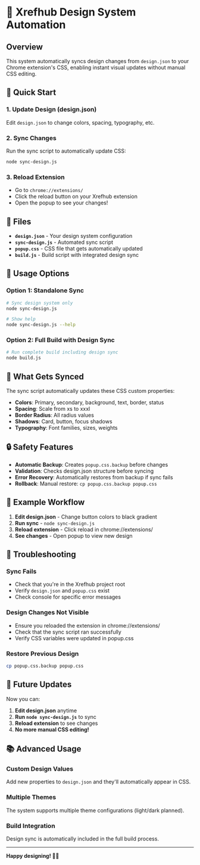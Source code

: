 # 🎨 Xrefhub Design System Automation

## Overview
This system automatically syncs design changes from `design.json` to your Chrome extension's CSS, enabling instant visual updates without manual CSS editing.

## 🚀 Quick Start

### 1. Update Design (design.json)
Edit `design.json` to change colors, spacing, typography, etc.

### 2. Sync Changes
Run the sync script to automatically update CSS:
```bash
node sync-design.js
```

### 3. Reload Extension
- Go to `chrome://extensions/`
- Click the reload button on your Xrefhub extension
- Open the popup to see your changes!

## 📁 Files

- **`design.json`** - Your design system configuration
- **`sync-design.js`** - Automated sync script
- **`popup.css`** - CSS file that gets automatically updated
- **`build.js`** - Build script with integrated design sync

## 🔧 Usage Options

### Option 1: Standalone Sync
```bash
# Sync design system only
node sync-design.js

# Show help
node sync-design.js --help
```

### Option 2: Full Build with Design Sync
```bash
# Run complete build including design sync
node build.js
```

## 🎯 What Gets Synced

The sync script automatically updates these CSS custom properties:

- **Colors**: Primary, secondary, background, text, border, status
- **Spacing**: Scale from xs to xxxl
- **Border Radius**: All radius values
- **Shadows**: Card, button, focus shadows
- **Typography**: Font families, sizes, weights

## 🔒 Safety Features

- **Automatic Backup**: Creates `popup.css.backup` before changes
- **Validation**: Checks design.json structure before syncing
- **Error Recovery**: Automatically restores from backup if sync fails
- **Rollback**: Manual restore: `cp popup.css.backup popup.css`

## 📝 Example Workflow

1. **Edit design.json** - Change button colors to black gradient
2. **Run sync** - `node sync-design.js`
3. **Reload extension** - Click reload in chrome://extensions/
4. **See changes** - Open popup to view new design

## 🚨 Troubleshooting

### Sync Fails
- Check that you're in the Xrefhub project root
- Verify `design.json` and `popup.css` exist
- Check console for specific error messages

### Design Changes Not Visible
- Ensure you reloaded the extension in chrome://extensions/
- Check that the sync script ran successfully
- Verify CSS variables were updated in popup.css

### Restore Previous Design
```bash
cp popup.css.backup popup.css
```

## 🔄 Future Updates

Now you can:
1. **Edit design.json** anytime
2. **Run `node sync-design.js`** to sync
3. **Reload extension** to see changes
4. **No more manual CSS editing!**

## 📚 Advanced Usage

### Custom Design Values
Add new properties to `design.json` and they'll automatically appear in CSS.

### Multiple Themes
The system supports multiple theme configurations (light/dark planned).

### Build Integration
Design sync is automatically included in the full build process.

---

**Happy designing! 🎨✨**
